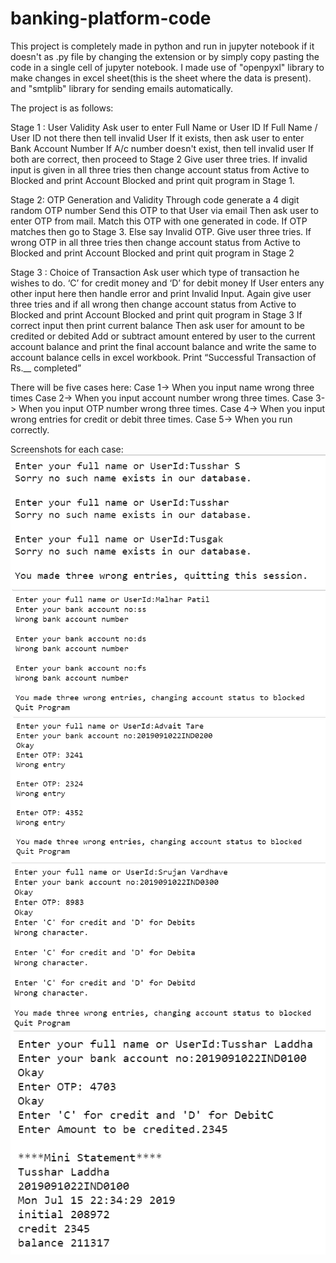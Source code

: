 # banking-platform-code
This project is completely made in python and run in jupyter notebook if it doesn't as .py file by changing the extension 
or by simply copy pasting the code in a single cell of jupyter notebook.
I made use of "openpyxl" library to make changes in excel sheet(this is the sheet where the data is present).
and "smtplib" library for sending emails automatically.


The project is as follows:

Stage 1 : User Validity
Ask user to enter Full Name or User ID
If Full Name / User ID not there then tell invalid User
If it exists, then ask user to enter Bank Account Number
If A/c number doesn't exist, then tell invalid user
If both are correct, then proceed to Stage 2
Give user three tries. If invalid input is given in all three tries then change account status 
from Active to Blocked and print Account Blocked and print quit program in Stage 1.

Stage 2: OTP Generation and Validity
Through code generate a 4 digit random OTP number
Send this OTP to that User via email
Then ask user to enter OTP from mail. Match this OTP with one generated in code.
If OTP matches then go to Stage 3. Else say Invalid OTP.
Give user three tries. If wrong OTP in all three tries then change account status
from Active to Blocked and print Account Blocked and print quit program in Stage 2

Stage 3 : Choice of Transaction
Ask user which type of transaction he wishes to do. ‘C’ for credit money and ‘D’ for debit money
If User enters any other input here then handle error and print Invalid Input.
Again give user three tries and if all wrong then change account status from
Active to Blocked and print Account Blocked and print quit program in Stage 3
If correct input then print current balance
Then ask user for amount to be credited or debited
Add or subtract amount entered by user to the current account balance
and print the final account balance and write the same to account balance cells in excel workbook.
Print “Successful Transaction of Rs.__ completed”

There will be five cases here:
Case 1-> When you input name wrong three times
Case 2-> When you input account number wrong three times.
Case 3-> When you input OTP number wrong three times.
Case 4-> When you input wrong entries for credit or debit three times.
Case 5-> When you run correctly.

Screenshots for each case:
![Case 1](https://github.com/tusshar2000/banking-platform-code/blob/master/screenshots/case1.PNG)
![Case 2](https://github.com/tusshar2000/banking-platform-code/blob/master/screenshots/case2.PNG)
![Case 3](https://github.com/tusshar2000/banking-platform-code/blob/master/screenshots/case3.PNG)
![Case 4](https://github.com/tusshar2000/banking-platform-code/blob/master/screenshots/case4.PNG)
![Case 5](https://github.com/tusshar2000/banking-platform-code/blob/master/screenshots/case5.PNG)

